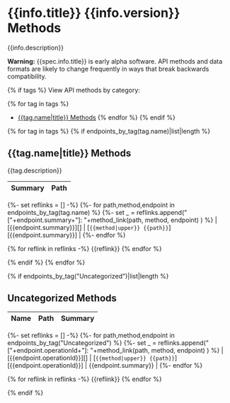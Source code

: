 # {{info.title}} {{info.version}} Methods

{{info.description}}

**Warning:** {{spec.info.title}} is early alpha software. API methods and data formats are likely to change frequently in ways that break backwards compatibility.

{% if tags %}
View API methods by category:

{% for tag in tags %}
- [{{tag.name|title}} Methods](#{{slugify(tag.name)|lower}}-methods)
{% endfor %}
{% endif %}

{% for tag in tags %}
{% if endpoints_by_tag(tag.name)|list|length %}
## {{tag.name|title}} Methods

{{tag.description}}

| Summary | Path |
|:--------|:-----|
{%- set reflinks = [] -%}
{%- for path,method,endpoint in endpoints_by_tag(tag.name) %}
{%- set _ = reflinks.append("["+endpoint.summary+"]: "+method_link(path, method, endpoint) ) %}
| [{{endpoint.summary}}][] | [`{{method|upper}} {{path}}`][{{endpoint.summary}}] |
{%- endfor %}

{% for reflink in reflinks -%}
{{reflink}}
{% endfor %}

{% endif %}
{% endfor %}

{% if endpoints_by_tag("Uncategorized")|list|length %}
## Uncategorized Methods

| Name | Path | Summary |
|:-----|:-----|:--------|
{%- set reflinks = [] -%}
{%- for path,method,endpoint in endpoints_by_tag("Uncategorized") %}
{%- set _ = reflinks.append("["+endpoint.operationId+"]: "+method_link(path, method, endpoint) ) %}
| [{{endpoint.operationId}}][] | [`{{method|upper}} {{path}}`][{{endpoint.operationId}}] | {{endpoint.summary}} |
{%- endfor %}

{% for reflink in reflinks -%}
{{reflink}}
{% endfor %}

{% endif %}
